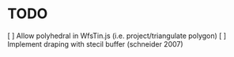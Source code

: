 TODO
====

[ ] Allow polyhedral in WfsTin.js (i.e. project/triangulate polygon)
[ ] Implement draping with stecil buffer (schneider 2007)

